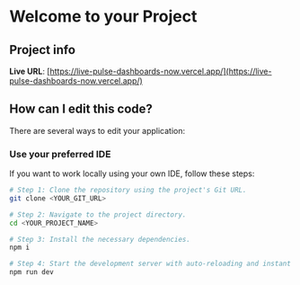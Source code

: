 # Welcome to your Project

## Project info

**Live URL**: [https://live-pulse-dashboards-now.vercel.app/](https://live-pulse-dashboards-now.vercel.app/)

## How can I edit this code?

There are several ways to edit your application:

### **Use your preferred IDE**

If you want to work locally using your own IDE, follow these steps:

```sh
# Step 1: Clone the repository using the project's Git URL.
git clone <YOUR_GIT_URL>

# Step 2: Navigate to the project directory.
cd <YOUR_PROJECT_NAME>

# Step 3: Install the necessary dependencies.
npm i

# Step 4: Start the development server with auto-reloading and instant preview.
npm run dev
